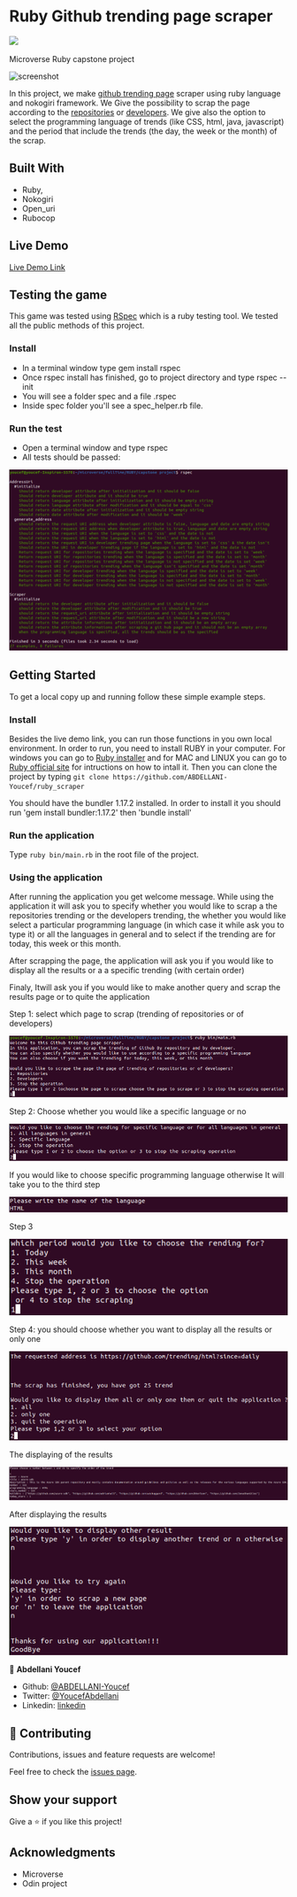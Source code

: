 # Ruby Github trending page scraper
![](https://img.shields.io/badge/Microverse-blueviolet)

Microverse Ruby capstone project

![screenshot](./images/output.png)

In this project, we make [github trending page](https://github.com/trending) scraper using ruby language and nokogiri framework. We Give the possibility to scrap the page according to the [repositories](https://github.com/trending) or [developers](https://github.com/trending/developers). We give also the option to select the programming language of trends (like CSS, html, java, javascript) and the period that include the trends (the day, the week or the month) of the scrap.

## Built With

- Ruby,
- Nokogiri
- Open_uri
- Rubocop

## Live Demo

[Live Demo Link](https://repl.it/@youcefABDELLANI/githubtrendscraper#main.rb)

## Testing the game

This game was tested using [RSpec](https://rspec.info/) which is a ruby testing tool. We tested all the public methods of this project.

### Install

- In a terminal window type gem install rspec
- Once rspec install has finished, go to project directory and type rspec --init
- You will see a folder spec and a file .rspec
- Inside spec folder you'll see a spec_helper.rb file.

### Run the test
- Open a terminal window and type rspec
- All tests should be passed:

![screenshot of tests](./img/tests_screenshot.png)


## Getting Started

To get a local copy up and running follow these simple example steps.

### Install
Besides the live demo link, you can run those functions in you own local environment. 
In order to run, you need to install RUBY in your computer. For windows you can go to [Ruby installer](https://rubyinstaller.org/) and for MAC and LINUX you can go to [Ruby official site](https://www.ruby-lang.org/en/downloads/) for intructions on how to intall it.
Then you can clone the project by typing ```git clone https://github.com/ABDELLANI-Youcef/ruby_scraper```

You should have the bundler 1.17.2 installed. In order to install it you should run 'gem install bundler:1.17.2' then 'bundle install'


### Run the application
Type ```ruby bin/main.rb``` in the root file of the project.

### Using the application
After running the application you get welcome message. While using the application it will ask you to specify whether you would like to scrap a the repositories trending or the developers trending, the whether you would like select a particular programming language (in which case it while ask you to type it) or all the languages in general and to select if the trending are for today, this week or this month.

After scrapping the page, the application will ask you if you would like to display all the results or a a specific trending (with certain order)

Finaly, Itwill ask you if you would like to make another query and scrap the results page or to quite the application

Step 1: select which page to scrap (trending of repositories or of developers)

![step 1](./img/step1.png)

Step 2: Choose whether you would like a specific language or no

![step 2](./img/step2.png)

If you would like to choose specific programming language otherwise It will take you to the third step

![step 2.1](./img/step3.png)

Step 3

![step 3](./img/step4.png)

Step 4: you should choose whether you want to display all the results or only one

![step 4](./img/step5.png)

The displaying of the results

![step 6](./img/step6.png)

After displaying the results

![step 5](./img/step7.png)

👤 **Abdellani Youcef**

- Github: [@ABDELLANI-Youcef](https://github.com/ABDELLANI-Youcef)
- Twitter: [@YoucefAbdellani](https://twitter.com/YoucefAbdellani) 
- Linkedin: [linkedin](https://www.linkedin.com/in/youcef-abdellani-b79361124/)

## 🤝 Contributing

Contributions, issues and feature requests are welcome!

Feel free to check the [issues page](issues/).

## Show your support

Give a ⭐️ if you like this project!

## Acknowledgments

- Microverse
- Odin project
